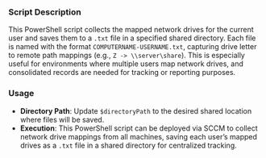 ### Script Description
This PowerShell script collects the mapped network drives for the current user and saves them to a `.txt` file in a specified shared directory. Each file is named with the format `COMPUTERNAME-USERNAME.txt`, capturing drive letter to remote path mappings (e.g., `Z -> \\server\share`). This is especially useful for environments where multiple users map network drives, and consolidated records are needed for tracking or reporting purposes.

### Usage
- **Directory Path**: Update `$directoryPath` to the desired shared location where files will be saved.
- **Execution**: This PowerShell script can be deployed via SCCM to collect network drive mappings from all machines, saving each user’s mapped drives as a `.txt` file in a shared directory for centralized tracking.
  
